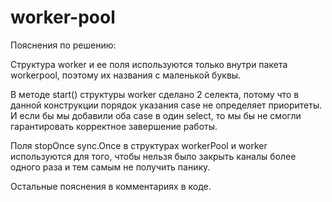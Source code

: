 # worker-pool

Пояснения по решению:

Структура worker и ее поля используются только внутри пакета workerpool, поэтому их названия с маленькой буквы.

В методе stаrt() структуры worker сделано 2 селекта, потому что в данной конструкции порядок указания case не определяет приоритеты. И если бы мы добавили оба case в один select, то мы бы не смогли гарантировать корректное завершение работы. 

Поля stopOnce sync.Once в структурах workerPool и worker используются для того, чтобы нельзя было закрыть каналы более одного раза и тем самым не получить панику.

Остальные пояснения в комментариях в коде.




